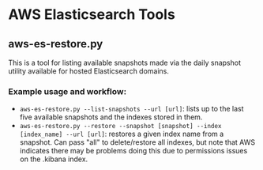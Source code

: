 # AWS Elasticsearch Tools

## aws-es-restore.py

This is a tool for listing available snapshots made via the daily snapshot utility available
for hosted Elasticsearch domains.

### Example usage and workflow:
* `aws-es-restore.py --list-snapshots --url [url]`: lists up to the last five available snapshots
and the indexes stored in them.
* `aws-es-restore.py --restore --snapshot [snapshot] --index [index_name] --url [url]`: restores a given index name from a snapshot. Can pass "all" to delete/restore all indexes, but note that AWS indicates there may be problems doing this due to permissions issues on the .kibana index.

